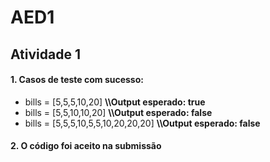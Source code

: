 # AED1

## Atividade 1

#### 1. Casos de teste com sucesso:
* bills = [5,5,5,10,20]        __\\\Output esperado: true__
* bills = [5,5,10,10,20]        __\\\Output esperado: false__
* bills = [5,5,5,10,5,5,10,20,20,20]        __\\\Output esperado: false__
  
#### 2. O código foi aceito na submissão 
